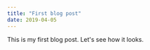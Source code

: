 ```yaml
---
title: "First blog post"
date: 2019-04-05
---
```


This is my first blog post. Let's see how it looks.
